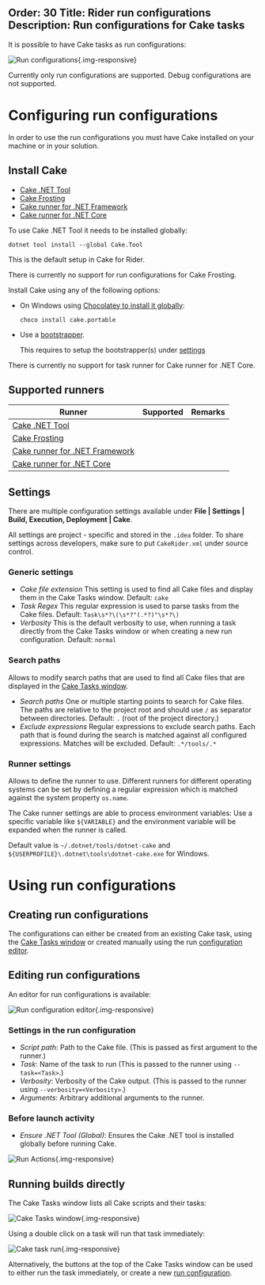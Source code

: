 Order: 30
Title: Rider run configurations
Description: Run configurations for Cake tasks
---

It is possible to have Cake tasks as run configurations:

![Run configurations](/assets/img/cake-rider/docs/runConfigurations.png){.img-responsive}

Currently only run configurations are supported. Debug configurations are not supported.

# Configuring run configurations

In order to use the run configurations you must have Cake installed on your machine or in your solution.

## Install Cake

<ul class="nav nav-tabs">
    <li class="active"><a data-toggle="tab" href="#tool">Cake .NET Tool</a></li>
    <li><a data-toggle="tab" href="#frosting">Cake Frosting</a></li>
    <li><a data-toggle="tab" href="#netfx">Cake runner for .NET Framework</a></li>
    <li><a data-toggle="tab" href="#core">Cake runner for .NET Core</a></li>
</ul>

<div class="tab-content">
    <div id="tool" class="tab-pane fade in active">
        <p>
            To use Cake .NET Tool it needs to be installed globally:
        </p>
        <pre><code class="language-cmd hljs">dotnet tool install --global Cake.Tool</code></pre>
        <p>
            This is the default setup in Cake for Rider.
        </p>
    </div>
    <div id="frosting" class="tab-pane fade">
        <p>
            There is currently no support for run configurations for Cake Frosting.
        </p>
    </div>
    <div id="netfx" class="tab-pane fade">
        <p>
            Install Cake using any of the following options:
        </p>
        <ul>
            <li>
                <p>
                    On Windows using <a href="https://chocolatey.org/">Chocolatey to install it globally</a>:
                </p>
                <pre><code class="language-cmd hljs">choco install cake.portable</code></pre>
            </li>
            <li>
                <p>
                    Use a <a href="/docs/running-builds/runners/cake-runner-for-dotnet-framework#bootstrapping-for-cake-runner-for.net-framework">bootstrapper</a>.
                </p>
                <p>
                    This requires to setup the bootstrapper(s) under <a href="#runner-settings">settings</a>
                </p>
            </li>
        </ul>
    </div>
    <div id="core" class="tab-pane fade">
        <p>
            There is currently no support for task runner for Cake runner for .NET Core.
        </p>
    </div>
</div>

## Supported runners

| Runner                           | Supported                                       | Remarks                                            |
|----------------------------------|-------------------------------------------------|----------------------------------------------------|
| [Cake .NET Tool]                 | <i class="fa fa-check" style="color:green"></i> |                                                    |
| [Cake Frosting]                  | <i class="fa fa-times" style="color:red"></i>   |                                                    |
| [Cake runner for .NET Framework] | <i class="fa fa-check" style="color:green"></i> |                                                    |
| [Cake runner for .NET Core]      | <i class="fa fa-times" style="color:red"></i>   |                                                    |

[Cake .NET Tool]: dotnet-tool
[Cake Frosting]: cake-frosting
[Cake runner for .NET Framework]: cake-runner-for-dotnet-framework
[Cake runner for .NET Core]: cake-runner-for-dotnet-core

## Settings

There are multiple configuration settings available under **File | Settings | Build, Execution, Deployment | Cake**.

All settings are project - specific and stored in the `.idea` folder. To share settings across developers, make sure to put `CakeRider.xml` under source control.

### Generic settings

* *Cake file extension*
  This setting is used to find all Cake files and display them in the Cake Tasks window.
  Default: `cake`
* *Task Regex*
  This regular expression is used to parse tasks from the Cake files.
  Default: `Task\s*?\(\s*?"(.*?)"\s*?\)`
* *Verbosity*
  This is the default verbosity to use, when running a task directly from the Cake Tasks window or when creating a new run configuration.
  Default: `normal`

### Search paths

Allows to modify search paths that are used to find all Cake files that are displayed
in the [Cake Tasks window](#running-builds-directly).

* *Search paths*
  One or multiple starting points to search for Cake files.
  The paths are relative to the project root and should use `/` as separator between directories.
  Default: `.` (root of the project directory.)
* *Exclude expressions*
  Regular expressions to exclude search paths.
  Each path that is found during the search is matched against all configured expressions.
  Matches will be excluded.
  Default: `.*/tools/.*`

### Runner settings

Allows to define the runner to use.
Different runners for different operating systems can be set by defining a regular expression which is matched against the system property `os.name`.

The Cake runner settings are able to process environment variables: Use a specific variable like `${VARIABLE}` and the environment variable will be expanded when the runner is called.

Default value is `~/.dotnet/tools/dotnet-cake` and `${USERPROFILE}\.dotnet\tools\dotnet-cake.exe` for Windows.

# Using run configurations

## Creating run configurations

The configurations can either be created from an existing Cake task,
using the [Cake Tasks window](#running-builds-directly) or created manually using the run [configuration editor](#editing-run-configurations).

## Editing run configurations

An editor for run configurations is available:

![Run configuration editor](/assets/img/cake-rider/docs/runConfiguration-editor.png){.img-responsive}

### Settings in the run configuration

* *Script path*:
  Path to the Cake file. (This is passed as first argument to the runner.)
* *Task*:
  Name of the task to run (This is passed to the runner using `--task=<Task>`.)
* *Verbosity*:
  Verbosity of the Cake output. (This is passed to the runner using `--verbosity=<Verbosity>`.)
* *Arguments*:
  Arbitrary additional arguments to the runner.

### Before launch activity

* *Ensure .NET Tool (Global)*:
  Ensures the Cake .NET tool is installed globally before running Cake.

![Run Actions](/assets/img/cake-rider/docs/beforeRunAction-ensureTool.png){.img-responsive}

## Running builds directly

The Cake Tasks window lists all Cake scripts and their tasks:

![Cake Tasks window](/assets/img/cake-rider/docs/toolWindow.png){.img-responsive}

Using a double click on a task will run that task immediately:

![Cake task run](/assets/img/cake-rider/docs/cake-run.png){.img-responsive}

Alternatively, the buttons at the top of the Cake Tasks window can be used to either run the task immediately,
or create a new [run configuration](#creating-run-configurations).
